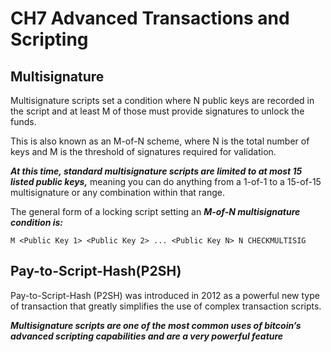# CH7 Advanced Transactions and Scripting

## Multisignature

Multisignature scripts set a condition where N public keys are recorded in the script and at least M of those must provide signatures to unlock the funds.

This is also known as an M-of-N scheme, where N is the total number of keys and M is the threshold of signatures required for validation.

***At this time, standard multisignature scripts are limited to at most 15 listed public keys,*** meaning you can do anything from a 1-of-1 to a 15-of-15 multisignature or any combination within that range.

The general form of a locking script setting an ***M-of-N multisignature condition is:***

```
M <Public Key 1> <Public Key 2> ... <Public Key N> N CHECKMULTISIG
```

## Pay-to-Script-Hash(P2SH)

Pay-to-Script-Hash (P2SH) was introduced in 2012 as a powerful new type of transaction that greatly simplifies the use of complex transaction scripts.

***Multisignature scripts are one of the most common uses of bitcoin’s advanced scripting capabilities and are a very powerful feature***

